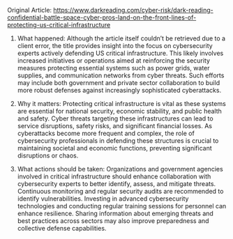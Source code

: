 Original Article: https://www.darkreading.com/cyber-risk/dark-reading-confidential-battle-space-cyber-pros-land-on-the-front-lines-of-protecting-us-critical-infrastructure

1) What happened: Although the article itself couldn’t be retrieved due to a client error, the title provides insight into the focus on cybersecurity experts actively defending US critical infrastructure. This likely involves increased initiatives or operations aimed at reinforcing the security measures protecting essential systems such as power grids, water supplies, and communication networks from cyber threats. Such efforts may include both government and private sector collaboration to build more robust defenses against increasingly sophisticated cyberattacks.

2) Why it matters: Protecting critical infrastructure is vital as these systems are essential for national security, economic stability, and public health and safety. Cyber threats targeting these infrastructures can lead to service disruptions, safety risks, and significant financial losses. As cyberattacks become more frequent and complex, the role of cybersecurity professionals in defending these structures is crucial to maintaining societal and economic functions, preventing significant disruptions or chaos.

3) What actions should be taken: Organizations and government agencies involved in critical infrastructure should enhance collaboration with cybersecurity experts to better identify, assess, and mitigate threats. Continuous monitoring and regular security audits are recommended to identify vulnerabilities. Investing in advanced cybersecurity technologies and conducting regular training sessions for personnel can enhance resilience. Sharing information about emerging threats and best practices across sectors may also improve preparedness and collective defense capabilities.